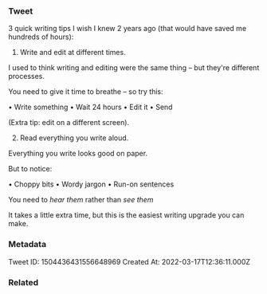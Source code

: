 ### Tweet
3 quick writing tips I wish I knew 2 years ago (that would have saved me hundreds of hours):

1. Write and edit at different times.

I used to think writing and editing were the same thing – but they're different processes.

You need to give it time to breathe – so try this:

• Write something
• Wait 24 hours
• Edit it 
• Send

(Extra tip: edit on a different screen).

2. Read everything you write aloud.

Everything you write looks good on paper.

But to notice:

• Choppy bits
• Wordy jargon
• Run-on sentences

You need to *hear them* rather than *see them*

It takes a little extra time, but this is the easiest writing upgrade you can make.

### Metadata
Tweet ID: 1504436431556648969
Created At: 2022-03-17T12:36:11.000Z

### Related


